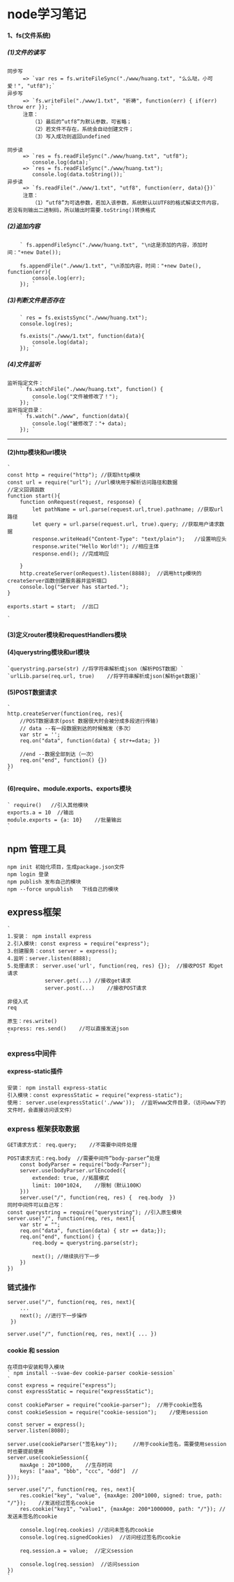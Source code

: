 # node学习笔记
#### 1、fs(文件系统)
   ##### (1)文件的读写

    同步写    
         => `var res = fs.writeFileSync("./www/huang.txt", "么么哒，小可爱！", "utf8");`
    异步写  
         => `fs.writeFile("./www/1.txt", "祈祷", function(err) { if(err) throw err }); `
         注意：   
            （1）最后的“utf8”为默认参数，可省略； 
            （2）若文件不存在，系统会自动创建文件；
            （3）写入成功则返回undefined
    
    同步读   
         => `res = fs.readFileSync("./www/huang.txt", "utf8");
            console.log(data);`
         => `res = fs.readFileSync("./www/huang.txt");
            console.log(data.toString());`
    异步读   
         => `fs.readFile("./www/1.txt", "utf8", function(err, data){})`
         注意：   
            （1）“utf8”为可选参数，若加入该参数，系统默认以UTF8的格式解读文件内容，若没有则输出二进制码，所以输出时需要.toString()转换格式
    
   ##### (2)追加内容  
        ` fs.appendFileSync("./www/huang.txt", "\n这是添加的内容，添加时间："+new Date());

        fs.appendFile("./www/1.txt", "\n添加内容，时间："+new Date(), function(err){
            console.log(err);
        }); `

   ##### (3)判断文件是否存在  
        ` res = fs.existsSync("./www/huang.txt");
        console.log(res);  
      
        fs.exists("./www/1.txt", function(data){
            console.log(data);
        }); `

   ##### (4)文件监听
    监听指定文件：   
        ` fs.watchFile("./www/huang.txt", function() {
            console.log("文件被修改了！");
        }); `
    监听指定目录：     
        ` fs.watch("./www", function(data){
            console.log("被修改了："+ data);
        }); `



***

#### (2)http模块和url模块
    `
    const http = require("http"); //获取http模块  
    const url = require("url"); //url模块用于解析访问路径和数据
    //定义回调函数
    function start(){
        function onRequest(request, response) {
            let pathName = url.parse(request.url,true).pathname; //获取url路径
            let query = url.parse(request.url, true).query; //获取用户请求数据
            response.writeHead("Content-Type": "text/plain");   //设置响应头
            response.write("Hello World!"); //相应主体
            response.end(); //完成响应  
       
        }   
        http.createServer(onRequest).listen(8888);  //调用http模块的createServer函数创建服务器并监听端口    
        console.log("Server has started.");
    }
    
    exports.start = start;  //出口

    `
#### (3)定义router模块和requestHandlers模块

#### (4)querystring模块和url模块
    `querystring.parse(str) //将字符串解析成json（解析POST数据）`  
    `urlLib.parse(req.url, true)    //将字符串解析成json(解析get数据)`

#### (5)POST数据请求
    ` 
    http.createServer(function(req, res){
        //POST数据请求(post 数据很大时会被分成多段进行传输)
        // data --有一段数据到达的时候触发（多次）
        var str = '';
        req.on("data", function(data) { str+=data; })

        //end --数据全部到达（一次）
        req.on("end", function() {})
    })
    `

#### (6)require、module.exports、exports模块
    ` require()   //引入其他模块  
    exports.a = 10  //输出
    module.exports = {a: 10}    //批量输出
    `

## npm 管理工具
    npm init 初始化项目，生成package.json文件
    npm login 登录
    npm publish 发布自己的模块
    npm --force unpublish   下线自己的模块


## express框架
    `
    1.安装： npm install express  
    2.引入模块: const express = require("express");    
    3.创建服务：const server = express();
    4.监听：server.listen(8888);
    5.处理请求： server.use('url', function(req, res) {});  //接收POST 和get 请求
                server.get(...) //接收get请求
                server.post(...)    //接收POST请求

    非侵入式   
    req   

    原生：res.write()   
    express: res.send()    //可以直接发送json   
    `
### express中间件
#### express-static插件
    安装： npm install express-static
    引入模块：const expressStatic = require("express-static");
    使用： server.use(expressStatic('./www'));  //监听www文件目录，（访问www下的文件时，会直接访问该文件）

### express 框架获取数据

    GET请求方式： req.query;    //不需要中间件处理

    POST请求方式：req.body  //需要中间件“body-parser”处理
        const bodyParser = require("body-Parser");
        server.use(bodyParser.urlEncoded({
            extended: true, //拓展模式
            limit: 100*1024,    //限制（默认100K） 
        }))
        server.use("/", function(req, res) {  req.body  })
    同时中间件可以自己写：
    const querystring = require("querystring"); //引入原生模块
    server.use("/", function(req, res, next){
        var str = "";
        req.on("data", function(data) { str =+ data;});
        req.on("end", function() {
            req.body = querystring.parse(str);

            next(); //继续执行下一步
        })
    })

### 链式操作
    server.use("/", function(req, res, next){
        ...
        next(); //进行下一步操作
     })

    server.use("/", function(req, res, next){ ... })

#### cookie 和 session

    在项目中安装和导入模块
    ` npm install --svae-dev cookie-parser cookie-session`   
    `
    const express = require("express");
    const expressStatic = require("expressStatic");

    const cookieParser = require("cookie-parser");  //用于cookie签名
    const cookieSession = require("cookie-session");    //使用session

    const server = express();
    server.listen(8080);

    server.use(cookieParser("签名key"));     //用于cookie签名，需要使用session时也要提前使用
    server.use(cookieSession({
        maxAge : 20*1000,    //生存时间
        keys: ["aaa", "bbb", "ccc", "ddd"]  //
    }));

    server.use("/", function(req, res, next){
        res.cookie("key", "value", {maxAge: 200*1000, signed: true, path: "/"});    //发送经过签名cookie
        res.cookie("key1", "value1", {maxAge: 200*1000000, path: "/"}); //发送未签名的cookie

        console.log(req.cookies) //访问未签名的cookie
        console.log(req.signedCookies)  //访问经过签名的cookie

        req.session.a = value;  //定义session

        console.log(req.session)  //访问session
    })
    `

